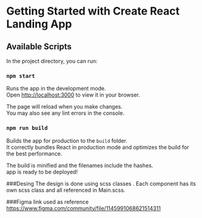 # Getting Started with Create React Landing App


## Available Scripts

In the project directory, you can run:

### `npm start`

Runs the app in the development mode.\
Open [http://localhost:3000](http://localhost:3000) to view it in your browser.

The page will reload when you make changes.\
You may also see any lint errors in the console.


### `npm run build`

Builds the app for production to the `build` folder.\
It correctly bundles React in production mode and optimizes the build for the best performance.

The build is minified and the filenames include the hashes.\
app is ready to be deployed!

###Desing
The design is done using scss classes . Each component has its own scss class and all referenced in Main.scss.

###Figma link used as reference
https://www.figma.com/community/file/1145991068621514311